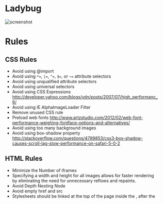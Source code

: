 # Ladybug

![screenshot](https://raw.github.com/yuanyan/ladybug/master/img/screenshot1.jpg)

# Rules

## CSS Rules
 * Avoid using @import
 * Avoid using `*=`, `|=`, `^=`, `$=`, or `~=` attribute selectors
 * Avoid using unqualified attribute selectors
 * Avoid using universal selectors
 * Avoid using CSS Expressions http://developer.yahoo.com/blogs/ydn/posts/2007/07/high_performanc_6/
 * Avoid using IE AlphaImageLoader Filter
 * Remove unused CSS rule
 * Preload web fonts http://www.artzstudio.com/2012/02/web-font-performance-weighing-fontface-options-and-alternatives/
 * Avoid using too many background images
 * Avoid using box-shadow property http://stackoverflow.com/questions/4789853/css3-box-shadow-causes-scroll-lag-slow-performance-on-safari-5-0-2

## HTML Rules
 * Minimize the Number of iframes
 * Specifying a width and height for all images allows for faster rendering by eliminating the need for unnecessary reflows and repaints.
 * Avoid Depth Nesting Node
 * Avoid empty href and src
 * Stylesheets should be linked at the top of the page inside the <head>, after the <title> in order to provide a smooth rendering
 * JavaScript should be linked at the bottom of the page
 * Avoid Inline Script and Style cross http://www.stevesouders.com/blog/2009/05/06/positioning-inline-scripts/
 * Avoid embedded and inline styles/JavaScript because it forces the browser to make a context switch between the HTML and CSS/JavaScript parsers. 
 * Inline Small JavaScript, External Large JavaScript
 * Inline Small Stylesheets, External Large Stylesheets
 * Avoid Deprecated elements
 * Reduce Document Size
 * Reduce Document Complexity
 * Avoid Flash, replacing with browser-native implementations (JS, SVG, VML, Canvas)
 * Use icon fonts replace icon images
 * Use HTML 5 Doctype
 * Use HTML 5 Encoding, and put into the top of head tag
 * <del>Defines an offline manifest http://appcachefacts.info/</del>


## Javascript Rules
 * Use Smart Event Handlers http://developer.yahoo.com/performance/rules.html#events
 * Avoid bind onscroll event
 * Cache the result of query selector
 * Avoid IO-blocking operation in UI thread, like cookie, localStorage, File Readers， XMLHttpRequest, Web Socket should perform in Web Worker http://hacks.mozilla.org/2012/03/there-is-no-simple-solution-for-local-storage/
 * Speeding up JavaScript: Working with the DOM https://developers.google.com/speed/articles/javascript-dom
 * Do you really need jQuery? create your own mini-library


## Other Rules
 * Specifying a character set in the HTTP response headers of your HTML documents allows the browser to begin parsing HTML and executing scripts immediately. <https://developers.google.com/speed/docs/best-practices/rendering?hl=zh-CN#SpecifyCharsetEarly>
 * Reduce Document Cookie Size
 * Serve resources from a consistent URL https://developers.google.com/speed/docs/best-practices/payload?hl=en#duplicate_resources
 * Less DNS lookups – fetch components from not more than 2-4 domains
 * Avoid large sprite images, stylesheets, script, loading bytes in parallel can be faster shttp://blog.getify.com/obsessions-http-request-reduction/



# Ref
 * [Best Practices for Speeding Up Your Web Site](http://developer.yahoo.com/performance/rules.html)
 * [Book of Speed](http://www.bookofspeed.com/)
 * [Web Performance Best Practices](http://code.google.com/intl/zh-CN/speed/page-speed/docs/rules_intro.html)
 * [Google Page Speed](http://code.google.com/p/page-speed/wiki)

